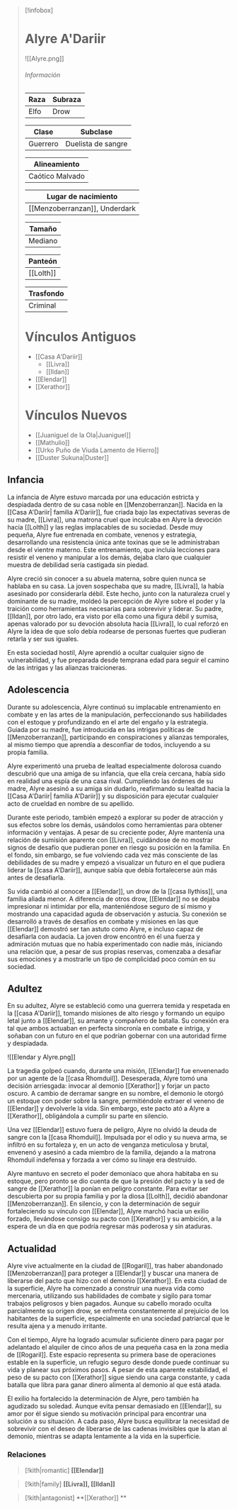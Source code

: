 
> [!infobox]
> # Alyre A'Dariir
> ![[Alyre.png]]
> ###### Información
> | Raza  | Subraza |
> | ------ | -------- |
> | Elfo     | Drow     |
> 
> | Clase      | Subclase                 |
> | --------- | ------------------- |
> | Guerrero | Duelista de sangre |
> 
> | Alineamiento       |
> | ----------------- |
> | Caótico Malvado |
> 
> | Lugar de nacimiento                   |
> | -------------------------------- |
> | [[Menzoberranzan]], Underdark |
>
> | Tamaño  |
> | --------- |
> | Mediano |
>
> | Panteón |
> | -------- |
> | [[Lolth]]      |
> 
>| Trasfondo |
> | -------- |
> | Criminal   |
>
> # Vínculos Antiguos
> - [[Casa A'Dariir]]
> 	- [[Livra]]
> 	- [[Ildan]]
> - [[Elendar]]
> - [[Xerathor]] 
> # Vínculos Nuevos
> - [[Juaniguel de la Ola|Juaniguel]]
> - [[Mathulio]]
> - [[Urko Puño de Viuda Lamento de Hierro]]
> - [[Duster Sukuna|Duster]]

## Infancia

La infancia de Alyre estuvo marcada por una educación estricta y despiadada dentro de su casa noble en [[Menzoberranzan]]. Nacida en la [[Casa A'Dariir| familia A'Dariir]], fue criada bajo las expectativas severas de su madre, [[Livra]], una matrona cruel que inculcaba en Alyre la devoción hacia [[Lolth]] y las reglas implacables de su sociedad. Desde muy pequeña, Alyre fue entrenada en combate, venenos y estrategia, desarrollando una resistencia única ante toxinas que se le administraban desde el vientre materno. Este entrenamiento, que incluía lecciones para resistir el veneno y manipular a los demás, dejaba claro que cualquier muestra de debilidad sería castigada sin piedad.

Alyre creció sin conocer a su abuela materna, sobre quien nunca se hablaba en su casa. La joven sospechaba que su madre, [[Livra]], la había asesinado por considerarla débil. Este hecho, junto con la naturaleza cruel y dominante de su madre, moldeó la percepción de Alyre sobre el poder y la traición como herramientas necesarias para sobrevivir y liderar. Su padre, [[Ildan]], por otro lado, era visto por ella como una figura débil y sumisa, apenas valorado por su devoción absoluta hacia [[Livra]], lo cual reforzó en Alyre la idea de que solo debía rodearse de personas fuertes que pudieran retarla y ser sus iguales.

En esta sociedad hostil, Alyre aprendió a ocultar cualquier signo de vulnerabilidad, y fue preparada desde temprana edad para seguir el camino de las intrigas y las alianzas traicioneras.




## Adolescencia

Durante su adolescencia, Alyre continuó su implacable entrenamiento en combate y en las artes de la manipulación, perfeccionando sus habilidades con el estoque y profundizando en el arte del engaño y la estrategia. Guiada por su madre, fue introducida en las intrigas políticas de [[Menzoberranzan]], participando en conspiraciones y alianzas temporales, al mismo tiempo que aprendía a desconfiar de todos, incluyendo a su propia familia.

Alyre experimentó una prueba de lealtad especialmente dolorosa cuando descubrió que una amiga de su infancia, que ella creía cercana, había sido en realidad una espía de una casa rival. Cumpliendo las órdenes de su madre, Alyre asesinó a su amiga sin dudarlo, reafirmando su lealtad hacia la [[Casa A'Dariir| familia A'Dariir]] y su disposición para ejecutar cualquier acto de crueldad en nombre de su apellido.

Durante este periodo, también empezó a explorar su poder de atracción y sus efectos sobre los demás, usándolos como herramientas para obtener información y ventajas. A pesar de su creciente poder, Alyre mantenía una relación de sumisión aparente con [[Livra]], cuidándose de no mostrar signos de desafío que pudieran poner en riesgo su posición en la familia. En el fondo, sin embargo, se fue volviendo cada vez más consciente de las debilidades de su madre y empezó a visualizar un futuro en el que pudiera liderar la [[casa A'Dariir]], aunque sabía que debía fortalecerse aún más antes de desafiarla.

Su vida cambió al conocer a [[Elendar]], un drow de la [[casa Ilythiss]], una familia aliada menor. A diferencia de otros drow, [[Elendar]] no se dejaba impresionar ni intimidar por ella, manteniéndose seguro de sí mismo y mostrando una capacidad aguda de observación y astucia. Su conexión se desarrolló a través de desafíos en combate y misiones en las que [[Elendar]] demostró ser tan astuto como Alyre, e incluso capaz de desafiarla con audacia. La joven drow encontró en él una fuerza y admiración mutuas que no había experimentado con nadie más, iniciando una relación que, a pesar de sus propias reservas, comenzaba a desafiar sus emociones y a mostrarle un tipo de complicidad poco común en su sociedad.

## Adultez

En su adultez, Alyre se estableció como una guerrera temida y respetada en la [[casa A'Dariir]], tomando misiones de alto riesgo y formando un equipo letal junto a [[Elendar]], su amante y compañero de batalla. Su conexión era tal que ambos actuaban en perfecta sincronía en combate e intriga, y soñaban con un futuro en el que podrían gobernar con una autoridad firme y despiadada.

![[Elendar y Alyre.png]]

La tragedia golpeó cuando, durante una misión, [[Elendar]] fue envenenado por un agente de la [[casa Rhomduil]]. Desesperada, Alyre tomó una decisión arriesgada: invocar al demonio [[Xerathor]] y forjar un pacto oscuro. A cambio de derramar sangre en su nombre, el demonio le otorgó un estoque con poder sobre la sangre, permitiéndole extraer el veneno de [[Elendar]] y devolverle la vida. Sin embargo, este pacto ató a Alyre a [[Xerathor]], obligándola a cumplir su parte en silencio.

Una vez [[Elendar]] estuvo fuera de peligro, Alyre no olvidó la deuda de sangre con la [[casa Rhomduil]]. Impulsada por el odio y su nueva arma, se infiltró en su fortaleza y, en un acto de venganza meticulosa y brutal, envenenó y asesinó a cada miembro de la familia, dejando a la matrona Rhomduil indefensa y forzada a ver cómo su linaje era destruido.

Alyre mantuvo en secreto el poder demoníaco que ahora habitaba en su estoque, pero pronto se dio cuenta de que la presión del pacto y la sed de sangre de [[Xerathor]] la ponían en peligro constante. Para evitar ser descubierta por su propia familia y por la diosa [[Lolth]], decidió abandonar [[Menzoberranzan]]. En silencio, y con la determinación de seguir fortaleciendo su vínculo con [[Elendar]], Alyre marchó hacia un exilio forzado, llevándose consigo su pacto con [[Xerathor]] y su ambición, a la espera de un día en que podría regresar más poderosa y sin ataduras.

## Actualidad

Alyre vive actualmente en la ciudad de [[Rogaril]], tras haber abandonado [[Menzoberranzan]] para proteger a [[Elendar]] y buscar una manera de liberarse del pacto que hizo con el demonio [[Xerathor]]. En esta ciudad de la superficie, Alyre ha comenzado a construir una nueva vida como mercenaria, utilizando sus habilidades de combate y sigilo para tomar trabajos peligrosos y bien pagados. Aunque su cabello morado oculta parcialmente su origen drow, se enfrenta constantemente al prejuicio de los habitantes de la superficie, especialmente en una sociedad patriarcal que le resulta ajena y a menudo irritante.

Con el tiempo, Alyre ha logrado acumular suficiente dinero para pagar por adelantado el alquiler de cinco años de una pequeña casa en la zona media de [[Rogaril]]. Este espacio representa su primera base de operaciones estable en la superficie, un refugio seguro desde donde puede continuar su vida y planear sus próximos pasos. A pesar de esta aparente estabilidad, el peso de su pacto con [[Xerathor]] sigue siendo una carga constante, y cada batalla que libra para ganar dinero alimenta al demonio al que está atada.

El exilio ha fortalecido la determinación de Alyre, pero también ha agudizado su soledad. Aunque evita pensar demasiado en [[Elendar]], su amor por él sigue siendo su motivación principal para encontrar una solución a su situación. A cada paso, Alyre busca equilibrar la necesidad de sobrevivir con el deseo de liberarse de las cadenas invisibles que la atan al demonio, mientras se adapta lentamente a la vida en la superficie.

### Relaciones
> [!kith|romantic] **[[Elendar]]** 

> [!kith|family] **[[Livra]], [[Ildan]]**

> [!kith|antagonist] **[[Xerathor]] **



